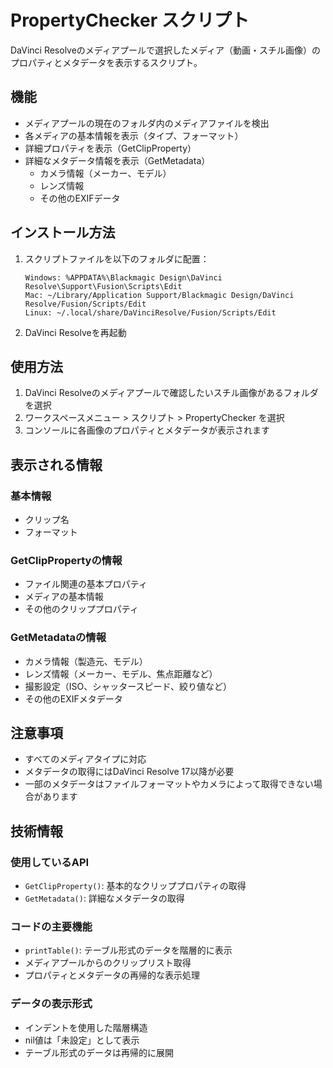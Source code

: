 # PropertyChecker スクリプト

DaVinci Resolveのメディアプールで選択したメディア（動画・スチル画像）のプロパティとメタデータを表示するスクリプト。

## 機能

- メディアプールの現在のフォルダ内のメディアファイルを検出
- 各メディアの基本情報を表示（タイプ、フォーマット）
- 詳細プロパティを表示（GetClipProperty）
- 詳細なメタデータ情報を表示（GetMetadata）
  - カメラ情報（メーカー、モデル）
  - レンズ情報
  - その他のEXIFデータ

## インストール方法

1. スクリプトファイルを以下のフォルダに配置：
   ```
   Windows: %APPDATA%\Blackmagic Design\DaVinci Resolve\Support\Fusion\Scripts\Edit
   Mac: ~/Library/Application Support/Blackmagic Design/DaVinci Resolve/Fusion/Scripts/Edit
   Linux: ~/.local/share/DaVinciResolve/Fusion/Scripts/Edit
   ```

2. DaVinci Resolveを再起動

## 使用方法

1. DaVinci Resolveのメディアプールで確認したいスチル画像があるフォルダを選択
2. ワークスペースメニュー > スクリプト > PropertyChecker を選択
3. コンソールに各画像のプロパティとメタデータが表示されます

## 表示される情報

### 基本情報
- クリップ名
- フォーマット

### GetClipPropertyの情報
- ファイル関連の基本プロパティ
- メディアの基本情報
- その他のクリッププロパティ

### GetMetadataの情報
- カメラ情報（製造元、モデル）
- レンズ情報（メーカー、モデル、焦点距離など）
- 撮影設定（ISO、シャッタースピード、絞り値など）
- その他のEXIFメタデータ

## 注意事項

- すべてのメディアタイプに対応
- メタデータの取得にはDaVinci Resolve 17以降が必要
- 一部のメタデータはファイルフォーマットやカメラによって取得できない場合があります

## 技術情報

### 使用しているAPI
- `GetClipProperty()`: 基本的なクリッププロパティの取得
- `GetMetadata()`: 詳細なメタデータの取得

### コードの主要機能
- `printTable()`: テーブル形式のデータを階層的に表示
- メディアプールからのクリップリスト取得
- プロパティとメタデータの再帰的な表示処理

### データの表示形式
- インデントを使用した階層構造
- nil値は「未設定」として表示
- テーブル形式のデータは再帰的に展開
